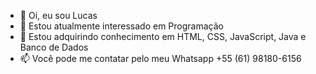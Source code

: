- 👋 Oi, eu sou Lucas
- 👀 Estou atualmente interessado em Programação 
- 🌱 Estou adquirindo conhecimento em HTML, CSS, JavaScript, Java e Banco de Dados
- 📫 Você pode me contatar pelo meu Whatsapp +55 (61) 98180-6156
